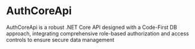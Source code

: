 # AuthCoreApi
 AuthCoreApi is a robust .NET Core API designed with a Code-First DB approach, integrating comprehensive role-based authorization and access controls to ensure secure data management

  
 


